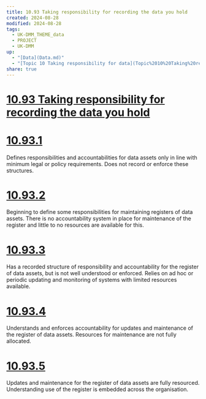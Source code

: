 ```yaml
---
title: 10.93 Taking responsibility for recording the data you hold
created: 2024-08-28
modified: 2024-08-28
tags:
  - UK-DMM_THEME_data
  - PROJECT
  - UK-DMM
up:
  - "[Data](Data.md)"
  - "[Topic 10 Taking responsibility for data](Topic%2010%20Taking%20responsibility%20for%20data.md)"
share: true
---
```

# [10.93 Taking responsibility for recording the data you hold](10.93%20Taking%20responsibility%20for%20recording%20the%20data%20you%20hold.md)
# [10.93.1](10.93.1.md)

Defines responsibilities and accountabilities for data assets only in line with minimum legal or policy requirements. Does not record or enforce these structures.

# [10.93.2](10.93.2.md)

Beginning to define some responsibilities for maintaining registers of data assets. There is no accountability system in place for maintenance of the register and little to no resources are available for this.

# [10.93.3](10.93.3.md)

Has a recorded structure of responsibility and accountability for the register of data assets, but is not well understood or enforced. Relies on ad hoc or periodic updating and monitoring of systems with limited resources available.

# [10.93.4](10.93.4.md)

Understands and enforces accountability for updates and maintenance of the register of data assets. Resources for maintenance are not fully allocated.

# [10.93.5](10.93.5.md)

Updates and maintenance for the register of data assets are fully resourced. Understanding use of the register is embedded across the organisation.
